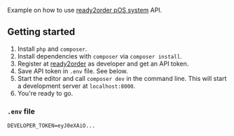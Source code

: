 Example on how to use [ready2order pOS system](https://ready2order.com/de/) API.

## Getting started

1. Install `php` and `composer`.
2. Install dependencies with `composer` via `composer install`.
3. Register at [ready2order](https://ready2order.com/at/api/) as developer and get an API token.
4. Save API token in `.env` file. See below.
5. Start the editor and call `composer dev` in the command line. This will start a development server
   at `localhost:8000`.
6. You're ready to go.

### `.env` file

```env
DEVELOPER_TOKEN=eyJ0eXAiO...
```

